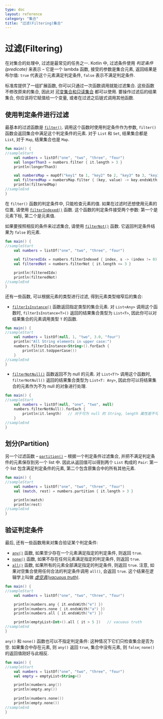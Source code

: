 ```yaml
---
type: doc
layout: reference
category: "集合"
title: "过滤(Filtering)集合"
---
```


# 过滤(Filtering)

在对集合的处理中, 过滤是最常见的任务之一.
Kotlin 中, 过滤条件使用 _判定条件(predicate)_ 来表示 – 它是一个 lambda 函数, 接受的参数是集合元素, 返回结果是布尔值: `true` 代表这个元素满足判定条件, `false` 表示不满足判定条件.

标准库提供了一组扩展函数, 你可以只通过一次函数调用就能过滤集合.
这些函数不修改原来的集合, 因此对 [可变集合和只读集合](collections-overview.html#collection-types) 都可以使用.
要操作过滤后的结果集合, 你应该将它赋值给一个变量, 或者在过滤之后链式调用其他函数.

## 使用判定条件进行过滤

最基本的过滤函数是 [`filter()`](/api/latest/jvm/stdlib/kotlin.collections/filter.html).
调用这个函数时使用判定条件作为参数, `filter()` 函数会返回集合中满足这个判定条件的元素.
对于 `List` 和 `Set`, 结果集合都是 `List`, 对于 `Map`, 结果集合也是 `Map`.

<div class="sample" markdown="1" theme="idea" data-min-compiler-version="1.3">

```kotlin
fun main() {
//sampleStart
    val numbers = listOf("one", "two", "three", "four")  
    val longerThan3 = numbers.filter { it.length > 3 }
    println(longerThan3)

    val numbersMap = mapOf("key1" to 1, "key2" to 2, "key3" to 3, "key11" to 11)
    val filteredMap = numbersMap.filter { (key, value) -> key.endsWith("1") && value > 10}
    println(filteredMap)
//sampleEnd
}
```
</div>

在 `filter()` 函数的判定条件中, 只能检查元素的值.
如果在过滤时还想使用元素的位置, 请使用 [`filterIndexed()`](/api/latest/jvm/stdlib/kotlin.collections/filter-indexed.html) 函数.
这个函数的判定条件接受两个参数: 第一个是元素下标, 第二个是元素值. 

如果要按照相反的条件来过滤集合, 请使用 [`filterNot()`](/api/latest/jvm/stdlib/kotlin.collections/filter-not.html) 函数.
它返回判定条件结果为 `false` 的元素.

<div class="sample" markdown="1" theme="idea" data-min-compiler-version="1.3">

```kotlin
fun main() {
//sampleStart
    val numbers = listOf("one", "two", "three", "four")
    
    val filteredIdx = numbers.filterIndexed { index, s -> (index != 0) && (s.length < 5)  }
    val filteredNot = numbers.filterNot { it.length <= 3 }

    println(filteredIdx)
    println(filteredNot)
//sampleEnd
}
```
</div>

还有一些函数, 可以根据元素的类型进行过滤, 得到元素类型缩窄后的集合:

* [`filterIsInstance()`](/api/latest/jvm/stdlib/kotlin.collections/filter-is-instance.html) 函数返回指定类型的集合元素. 对 `List<Any>` 调用这个函数时, `filterIsInstance<T>()` 返回的结果集合类型为 `List<T>`, 因此你可以对结果集合的元素调用类型 `T` 的函数.

<div class="sample" markdown="1" theme="idea" data-min-compiler-version="1.3">

```kotlin
fun main() {
//sampleStart
    val numbers = listOf(null, 1, "two", 3.0, "four")
    println("All String elements in upper case:")
    numbers.filterIsInstance<String>().forEach {
        println(it.toUpperCase())
    }
//sampleEnd
}
```
</div>
    
* [`filterNotNull()`](/api/latest/jvm/stdlib/kotlin.collections/filter-not-null.html) 函数返回不为 null 的元素. 对 `List<T?>` 调用这个函数时, `filterNotNull()` 返回的结果集合类型为 `List<T: Any>`, 因此你可以将结果集合的元素作为不为 null 的对象进行处理.

<div class="sample" markdown="1" theme="idea" data-min-compiler-version="1.3">

```kotlin
fun main() {
//sampleStart
    val numbers = listOf(null, "one", "two", null)
    numbers.filterNotNull().forEach {
        println(it.length)   // 对于可为 null 的 String, length 属性是不可访问的 
    }
//sampleEnd
}
```
</div>

## 划分(Partition)

另一个过滤函数 – [`partition()`](/api/latest/jvm/stdlib/kotlin.collections/partition.html) – 根据一个判定条件过滤集合, 并把不满足判定条件的元素保存到另一个 list 中.
因此从返回值可以得到两个 `List` 构成的 `Pair`: 第一个 list 包含满足判定条件的元素, 第二个包含原集合中的所有其他元素.

<div class="sample" markdown="1" theme="idea" data-min-compiler-version="1.3">

```kotlin
fun main() {
//sampleStart
    val numbers = listOf("one", "two", "three", "four")
    val (match, rest) = numbers.partition { it.length > 3 }

    println(match)
    println(rest)
//sampleEnd
}
```
</div>

## 验证判定条件

最后, 还有一些函数用来对集合验证某个判定条件:

* [`any()`](/api/latest/jvm/stdlib/kotlin.collections/any.html) 函数, 如果至少存在一个元素满足指定的判定条件, 则返回 `true`.
* [`none()`](/api/latest/jvm/stdlib/kotlin.collections/none.html) 函数, 如果不存在任何元素满足指定的判定条件, 则返回 `true`.
* [`all()`](/api/latest/jvm/stdlib/kotlin.collections/all.html) 函数, 如果所有的元素全部满足指定的判定条件, 则返回 `true`.
注意, 如果对空集合使用任何合法的判定条件调用 `all()`, 会返回 `true`.
这个结果在逻辑学上叫做 [_虚空真(vacuous truth)_](https://en.wikipedia.org/wiki/Vacuous_truth).

<div class="sample" markdown="1" theme="idea" data-min-compiler-version="1.3">

```kotlin
fun main() {
//sampleStart
    val numbers = listOf("one", "two", "three", "four")

    println(numbers.any { it.endsWith("e") })
    println(numbers.none { it.endsWith("a") })
    println(numbers.all { it.endsWith("e") })

    println(emptyList<Int>().all { it > 5 })   // vacuous truth
//sampleEnd
}
```
</div>

`any()` 和 `none()` 函数也可以不指定判定条件: 这种情况下它们只检查集合是否为空.
如果集合中存在元素, 则 `any()` 返回 `true`, 集合中没有元素, 则 `false`; `none()` 的返回值刚好与此相反.

<div class="sample" markdown="1" theme="idea" data-min-compiler-version="1.3">

```kotlin
fun main() {
//sampleStart
    val numbers = listOf("one", "two", "three", "four")
    val empty = emptyList<String>()

    println(numbers.any())
    println(empty.any())
    
    println(numbers.none())
    println(empty.none())
//sampleEnd
}
```
</div>

